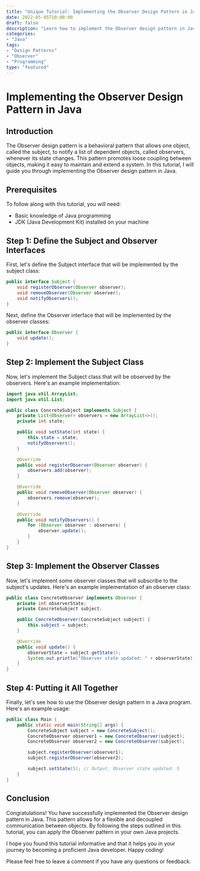 ```yaml
--- 
title: "Unique Tutorial: Implementing the Observer Design Pattern in Java"
date: 2022-05-05T10:00:00
draft: false
description: "Learn how to implement the Observer design pattern in Java with code examples"
categories:
- "Java"
tags:
- "Design Patterns"
- "Observer"
- "Programming"
type: "featured"
---
```


# Implementing the Observer Design Pattern in Java

## Introduction
The Observer design pattern is a behavioral pattern that allows one object, called the subject, to notify a list of dependent objects, called observers, whenever its state changes. This pattern promotes loose coupling between objects, making it easy to maintain and extend a system. In this tutorial, I will guide you through implementing the Observer design pattern in Java.

## Prerequisites
To follow along with this tutorial, you will need:
- Basic knowledge of Java programming
- JDK (Java Development Kit) installed on your machine

## Step 1: Define the Subject and Observer Interfaces
First, let's define the Subject interface that will be implemented by the subject class:

```java
public interface Subject {
    void registerObserver(Observer observer);
    void removeObserver(Observer observer);
    void notifyObservers();
}
```

Next, define the Observer interface that will be implemented by the observer classes:

```java
public interface Observer {
    void update();
}
```

## Step 2: Implement the Subject Class
Now, let's implement the Subject class that will be observed by the observers. Here's an example implementation:

```java
import java.util.ArrayList;
import java.util.List;

public class ConcreteSubject implements Subject {
    private List<Observer> observers = new ArrayList<>();
    private int state;

    public void setState(int state) {
        this.state = state;
        notifyObservers();
    }

    @Override
    public void registerObserver(Observer observer) {
        observers.add(observer);
    }

    @Override
    public void removeObserver(Observer observer) {
        observers.remove(observer);
    }

    @Override
    public void notifyObservers() {
        for (Observer observer : observers) {
            observer.update();
        }
    }
}
```

## Step 3: Implement the Observer Classes
Now, let's implement some observer classes that will subscribe to the subject's updates. Here's an example implementation of an observer class:

```java
public class ConcreteObserver implements Observer {
    private int observerState;
    private ConcreteSubject subject;

    public ConcreteObserver(ConcreteSubject subject) {
        this.subject = subject;
    }

    @Override
    public void update() {
        observerState = subject.getState();
        System.out.println("Observer state updated: " + observerState);
    }
}
```

## Step 4: Putting it All Together
Finally, let's see how to use the Observer design pattern in a Java program. Here's an example usage:

```java
public class Main {
    public static void main(String[] args) {
        ConcreteSubject subject = new ConcreteSubject();
        ConcreteObserver observer1 = new ConcreteObserver(subject);
        ConcreteObserver observer2 = new ConcreteObserver(subject);

        subject.registerObserver(observer1);
        subject.registerObserver(observer2);

        subject.setState(5); // Output: Observer state updated: 5
    }
}
```

## Conclusion
Congratulations! You have successfully implemented the Observer design pattern in Java. This pattern allows for a flexible and decoupled communication between objects. By following the steps outlined in this tutorial, you can apply the Observer pattern in your own Java projects.

I hope you found this tutorial informative and that it helps you in your journey to becoming a proficient Java developer. Happy coding!

Please feel free to leave a comment if you have any questions or feedback.
